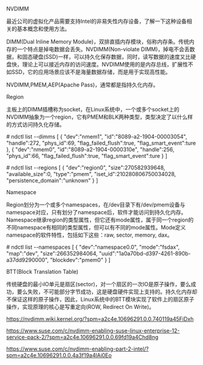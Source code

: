 NVDIMM



最近公司的虚拟化产品需要支持Intel的非易失性内存设备，了解一下这种设备相关的基本概念和使用方法。

DIMM(Dual Inline Memory Module)，双排直插内存模块，俗称内存条。传统内存的一个特点是掉电数据会丢失。NVDIMM(Non-violate DIMM)，掉电不会丢数据，和固态硬盘(SSD)一样，可以持久化保存数据，同时，读写数据的速度又比硬盘快，理论上可以接近内存的访问速度。NVDIMM使用的是内存总线，扩展性不如SSD，它的应用场景应该不是海量数据存储，而是用于实现高性能。



NVDIMM,PMEM,AEP(Apache Pass)，通常都是指持久化内存。



Region

主板上的DIMM插槽称为socket，在Linux系统中，一个或多个socket上的NVDIMM抽象为一个region，它有PMEM和BLK两种类型，类型决定了以什么样的方式访问持久化存储。

\# ndctl list --dimms
[
  {
    "dev":"nmem1",
    "id":"8089-a2-1904-00003054",
    "handle":272,
    "phys_id":69,
    "flag_failed_flush":true,
    "flag_smart_event":ture
  },
  {
    "dev":"nmem0",
    "id":"8089-a2-1904-0000310e",
    "handle":256,
    "phys_id":66,
    "flag_failed_flush":true,
    "flag_smart_event":ture
  }
]

\# ndctl list --regions
[
  {
    "dev":"region0",
    "size":270582939648,
    "available_size":0,
    "type":"pmem",
    "iset_id":210280806750034028,
    "persistence_domain":"unknown"
  }
]

Namespace

Region划分为一个或多个namespaces，在/dev目录下有/dev/pmem设备与namespace对应，只有划分了namespace后，软件才能访问到持久化内存。Namespace继承region的类型属性，但它还有mode属性，属于同一个region的不同namespace有相同的类型属性，但可以有不同的mode属性。Mode定义namespace的软件特性，包括如下这些：raw, sector, memory, dax。

\# ndctl list --namespaces
[
  {
    "dev":"namespace0.0",
    "mode":"fsdax",
    "map":"dev",
    "size":266352984064,
    "uuid":"1a0a70bd-d397-4261-890b-a37dd9290000",
    "blockdev":"pmem0"
  }
]

BTT(Block Translation Table)

传统硬盘的最小IO单元是扇区(sector)，对一个扇区的一次IO是原子操作，要么成功，要么失败，不可能部分字节成功，这是硬盘硬件实现上支持的。持久化内存却不保证这样的原子操作，因此，Linux系统中的BTT模块实现了软件上的扇区原子操作，实现原理的核心是写重定向(ROW, Redirect On Write)。





<https://nvdimm.wiki.kernel.org/?spm=a2c4e.10696291.0.0.740119a45FiDxh>

<https://www.suse.com/c/nvdimm-enabling-suse-linux-enterprise-12-service-pack-2/?spm=a2c4e.10696291.0.0.69fd19a4Chd8ng>

<https://www.suse.com/c/nvdimm-enabling-part-2-intel/?spm=a2c4e.10696291.0.0.4a3f19a4lAi0Eo>
